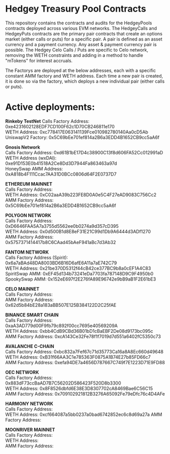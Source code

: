 # Hedgey Treasury Pool Contracts

This repository contains the contracts and audits for the HedgeyPools contracts deployed across various EVM networks. 
The HedgeyCalls and HedgeyPuts contracts are the primary pair contracts that create an options market (either calls or puts) for a specific pair. 
A pair is defined as an asset currency and a payment currency. Any asset & payment currency pair is possible. 
The Hedgey Celo Calls / Puts are specific to Celo network, removing the WETH constraints and adding in a method to handle "mTokens" for interest accruals. 

The Factorys are deployed at the below addresses, each with a specific constant AMM factory and WETH address. 
Each time a new pair is created, it is done so via the factory, which deploys a new individual pair (either calls or puts). 



# Active deployments:

**Rinkeby TestNet**
Calls Factory Address: 0xe4231602128EDF7CD100F62c1D70CB246811e170      
WETH Address: 0xc778417E063141139Fce010982780140Aa0cD5Ab              
UniswapV2 Factory: 0x5C69bEe701ef814a2B6a3EDD4B1652CB9cc5aA6f


**Gnosis Network**    
Calls Factory Address: 0xd61B1bE17D4c38900C13f8d606FA52Cc012991aD        
WETH Address (wxDAI): 0xe91D153E0b41518A2Ce8Dd3D7944Fa863463a97d      
HoneySwap AMM Address: 0xA818b4F111Ccac7AA31D0BCc0806d64F2E0737D7

**ETHEREUM MAINNET**     
Calls Factory Address:   
WETH Address: 0xC02aaA39b223FE8D0A0e5C4F27eAD9083C756Cc2         
AMM Factory Address: 0x5C69bEe701ef814a2B6a3EDD4B1652CB9cc5aA6f    


**POLYGON NETWORK**   
Calls Factory Address: 0xD6646FAA5A7a3755d5562ee0b0274a9d357cD395    
WETH Address: 0x0d500B1d8E8eF31E21C99d1Db9A6444d3ADf1270    
AMM Factory Address: 0x5757371414417b8C6CAad45bAeF941aBc7d3Ab32    

**FANTOM NETWORK**   
Calls Factory Address (Spirit): 0x6a7aBAd48DA8003BD6B16D6afE6A11a7aE742C79     
WETH Address: 0x21be370D5312f44cB42ce377BC9b8a0cEF1A4C83      
SpiritSwap AMM: 0xEF45d134b73241eDa7703fa787148D9C9F4950b0     
SpookySwap AMM: 0x152eE697f2E276fA89E96742e9bB9aB1F2E61bE3    


**CELO MAINNET**   
Calls Factory Address:   
AMM Factory Address: 0x62d5b84bE28a183aBB507E125B384122D2C25fAE

 
**BINANCE SMART CHAIN**   
Calls Factory Address: 0xaA3AD779d00F9fb79c892f00cc7695e40569209A     
WETH Address: 0xbb4CdB9CBd36B01bD1cBaEBF2De08d9173bc095c        
AMM Factory Address: 0xcA143Ce32Fe78f1f7019d7d551a6402fC5350c73     


**AVALANCHE C-CHAIN**    
Calls Factory Address: 0xbc832a7Fef67c71d35773Ca16a8A8Ec660d49648     
WETH Address: 0xB31f66AA3C1e785363F0875A1B74E27b85FD66c7       
AMM Factory Address: 0xefa94DE7a4656D787667C749f7E1223D71E9FD88   


**OEC NETWORK**    
Calls Factory Address: 0x883dF73ccBaAD7B7C56202D586423F520D8b3300    
WETH Address: 0x8F8526dbfd6E38E3D8307702cA8469Bae6C56C15    
AMM Factory Address: 0x709102921812B3276A65092Fe79eDfc76c4D4AFe  


**HARMONY NETWORK**    
Calls Factory Address:   
WETH Address: 0xcf664087a5bb0237a0bad6742852ec6c8d69a27a
AMM Factory Address: 


**MOONRIVER MAINNET**    
Calls Factory Address:   
WETH Address:   
AMM Factory Address: 
